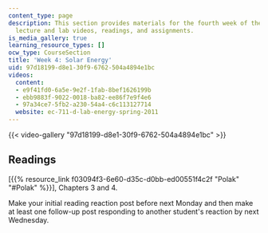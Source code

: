 ```yaml
---
content_type: page
description: This section provides materials for the fourth week of the course, including
  lecture and lab videos, readings, and assignments.
is_media_gallery: true
learning_resource_types: []
ocw_type: CourseSection
title: 'Week 4: Solar Energy'
uid: 97d18199-d8e1-30f9-6762-504a4894e1bc
videos:
  content:
  - e9f41fd0-6a5e-9e2f-1fab-8bef1626199b
  - ebb9883f-9022-0018-ba82-ee86f7e9f4e6
  - 97a34ce7-5fb2-a230-54a4-c6c113127714
  website: ec-711-d-lab-energy-spring-2011
---
```



{{< video-gallery "97d18199-d8e1-30f9-6762-504a4894e1bc" >}}


Readings
--------

\[{{% resource_link f03094f3-6e60-d35c-d0bb-ed00551f4c2f "Polak" "#Polak" %}}\], Chapters 3 and 4.

Make your initial reading reaction post before next Monday and then make at least one follow-up post responding to another student's reaction by next Wednesday.